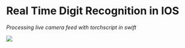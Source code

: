 # Real Time Digit Recognition in IOS
*Processing live camera feed with torchscript in swift*

![](https://github.com/grandbora/mnist-digit-ios/blob/master/docs/demo.gif?raw=true)
